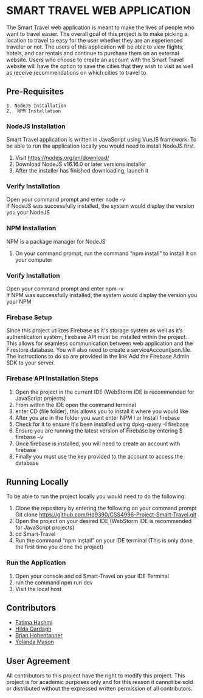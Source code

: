 # SMART TRAVEL WEB APPLICATION  
The Smart Travel web application is meant to make the lives of people who want to travel easier. The overall goal of this project is to make picking a location to travel to easy for the user whether they are an experienced traveler or not. The users of this application will be able to view flights, hotels, and car rentals and continue to purchase them on an external website. Users who choose to create an account with the Smart Travel website will have the option to save the cities that they wish to visit as well as receive recommendations on which cities to travel to. 

## Pre-Requisites
    1. NodeJS Installation
    2.  NPM Installation
    
### NodeJS Installation
Smart Travel application is written in JavaScript using VueJS framework. To be able to run the application locally you would need to install NodeJS first.
1. Visit https://nodejs.org/en/download/ 
2. Download NodeJS v16.16.0 or later versions installer
4. After the installer has finished downloading, launch it

### Verify Installation
Open your command prompt and enter
node -v  
If NodeJS was successfully installed, the system would display the version you your NodeJS

### NPM Installation
NPM is a package manager for NodeJS 
1. On your command prompt, run the command “npm install” to install it on your computer

### Verify Installation
Open your command prompt and enter
npm -v  
If NPM was successfully installed, the system would display the version you your NPM

### Firebase Setup
Since this project utilizes Firebase as it's storage system as well as it’s authentication system, Firebase API must be installed within the project. This allows for seamless communication between web application and the Firestore database. You will also need to create a serviceAccountjson.file. The instructions to do so are provided in the link Add the Firebase Admin SDK to your server. 

### Firebase API Installation Steps
1. Open the project in the current IDE (WebStorm IDE is recommended for JavaScript projects)
2. From within the IDE open the command terminal
3. enter CD (file folder), this allows you to install it where you would like
4. After you are in the folder you want enter NPM I or Install firebase
5. Check for it to ensure it's been installed using dpkg-query -I firebase
6. Ensure you are running the latest version of Firebase by entering $ firebase –v
7. Once firebase is installed, you will need to create an account with firebase
8. Finally you must use the key provided to the account to access the database

## Running Locally
To be able to run the project locally you would need to do the following:
1. Clone the repository by entering the following on your command prompt
Git clone https://github.com/Hq9390/CSS4996-Project-Smart-Travel.git
2. Open the project on your desired IDE (WebStorm IDE is recommended for JavaScript projects)
3. cd Smart-Travel
4. Run the command “npm install” on your IDE terminal (This is only done the first time you clone the project)

### Run the Application
1. Open your console and cd Smart-Travel on your IDE Terminal
2. run the command
npm run dev 
3. Visit the local host 

## Contributors

- [Fatima Hashmi ](https://github.com/eu6179)
- [Hilda Qardagh ](https://github.com/Hq9390)
- [Brian Hohentanner ](https://github.com/bhohentanner)
- [Yolanda Mason ](https://github.com/ymason48)

## User Agreement
All contributors to this project have the right to modify this project. This project is for academic purposes only and for this reason it cannot be sold or distributed without the expressed written permission of all contributors. 



